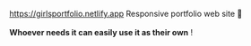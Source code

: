 https://girlsportfolio.netlify.app Responsive portfolio web site 🌸 </br>
</br>
**Whoever needs it can easily use it as their own** ! 
